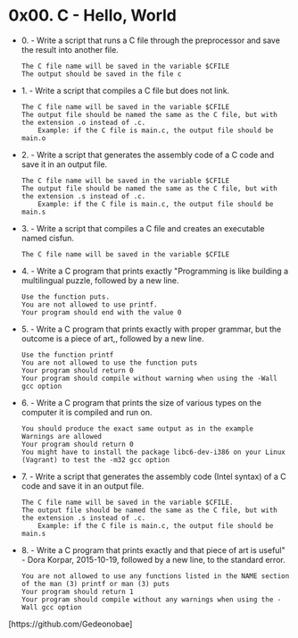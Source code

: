 <h1>0x00. C - Hello, World</h1>
<ul>
   <li>0. - Write a script that runs a C file through the preprocessor and save the result into another file.

    The C file name will be saved in the variable $CFILE
    The output should be saved in the file c
</li>
   <li>1. - Write a script that compiles a C file but does not link.

    The C file name will be saved in the variable $CFILE
    The output file should be named the same as the C file, but with the extension .o instead of .c.
        Example: if the C file is main.c, the output file should be main.o
</li>
   <li>2. - Write a script that generates the assembly code of a C code and save it in an output file.

    The C file name will be saved in the variable $CFILE
    The output file should be named the same as the C file, but with the extension .s instead of .c.
        Example: if the C file is main.c, the output file should be main.s
</li>
   <li>3. - Write a script that compiles a C file and creates an executable named cisfun.

    The C file name will be saved in the variable $CFILE
</li>
   <li>4. - Write a C program that prints exactly "Programming is like building a multilingual puzzle, followed by a new line.

    Use the function puts.
    You are not allowed to use printf.
    Your program should end with the value 0
</li>
   <li>5. - Write a C program that prints exactly with proper grammar, but the outcome is a piece of art,, followed by a new line.

    Use the function printf
    You are not allowed to use the function puts
    Your program should return 0
    Your program should compile without warning when using the -Wall gcc option
</li>
   <li>6. - Write a C program that prints the size of various types on the computer it is compiled and run on.

    You should produce the exact same output as in the example
    Warnings are allowed
    Your program should return 0
    You might have to install the package libc6-dev-i386 on your Linux (Vagrant) to test the -m32 gcc option
</li>
   <li>7. - Write a script that generates the assembly code (Intel syntax) of a C code and save it in an output file.

    The C file name will be saved in the variable $CFILE.
    The output file should be named the same as the C file, but with the extension .s instead of .c.
        Example: if the C file is main.c, the output file should be main.s

</li>
   <li>8. - Write a C program that prints exactly and that piece of art is useful" - Dora Korpar, 2015-10-19, followed by a new line, to the standard error.

    You are not allowed to use any functions listed in the NAME section of the man (3) printf or man (3) puts
    Your program should return 1
    Your program should compile without any warnings when using the -Wall gcc option
</li>
</ul> 
[https://github.com/Gedeonobae]<Gedeonobae>
